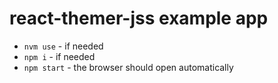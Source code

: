 # react-themer-jss example app

- `nvm use` - if needed
- `npm i` - if needed
- `npm start` - the browser should open automatically
